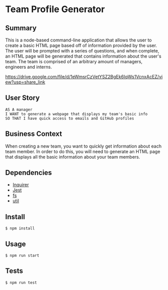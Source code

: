 # Team Profile Generator

## Summary

This is a node-based command-line application that allows the user to create a basic HTML page based off of information provided by the user. The user will be prompted with a series of questions, and when complete, an HTML page will be generated that contains information about the user's team. The team is comprised of an arbitrary amount of managers, engineers and interns.

https://drive.google.com/file/d/1eWmsrCzVetYSZ2BgEk6IqWs1VcnxAcEZ/view?usp=share_link

## User Story

```
AS A manager
I WANT to generate a webpage that displays my team's basic info
SO THAT I have quick access to emails and GitHub profiles
```

## Business Context

When creating a new team, you want to quickly get information about each team member. In order to do this, you will
need to generate an HTML page that displays all the basic information about your team members.

## Dependencies

-   [Inquirer](https://www.npmjs.com/package/inquirer)
-   [Jest](https://jestjs.io/)
-   [fs](https://www.npmjs.com/package/fs)
-   [util](https://www.npmjs.com/package/util)

## Install

    $ npm install

## Usage

    $ npm run start

## Tests

    $ npm run test
